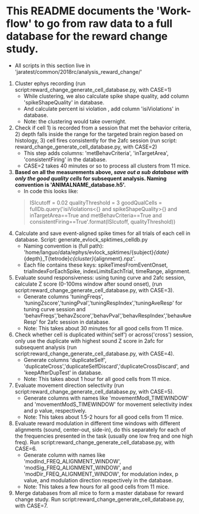 # This README documents the 'Work-flow' to go from raw data to a full database for the reward change study.

* All scripts in this section live in 'jaratest/common/2018rc/analysis_reward_change/'

1. Cluster ephys recording (run script:reward_change_generate_cell_database.py, with CASE=1) 
	* While clustering, we also calculate spike shape quality, add column 'spikeShapeQuality' in database.
	* And calculate percent isi violation , add column 'isiViolations' in database.
	* Note: the clustering would take overnight.
2. Check if cell 1) is recorded from a session that met the behavior criteria, 2) depth falls inside the range for the targeted brain region based on histology, 3) cell fires consistently for the 2afc session (run script: reward_change_generate_cell_database.py, with CASE=2)
	* This step adds columns: 'metBehavCriteria', 'inTargetArea', 'consistentFiring' in the database.
	* CASE=2 takes 40 minutes or so to process all clusters from 11 mice. 
3. **Based on all the measurements above, *save out a sub database with only the good quality cells* for subsequent analysis. Naming convention is 'ANIMALNAME_database.h5'.**	
	* In code this looks like: 
	> ISIcutoff = 0.02
	> qualityThreshold = 3
	> goodQualCells = fullDb.query('isiViolations<{} and spikeShapeQuality>{} and inTargetArea==True and metBehavCriteria==True and consistentFiring==True'.format(ISIcutoff, qualityThreshold))
4. Calculate and save event-aligned spike times for all trials of each cell in database. Script: generate_evlock_spktimes_celldb.py
	* Naming convention is (full path): 'home/languo/data/ephys/evlock_spktimes/{subject}_{date}_{depth}_T{tetrode}_c{cluster}_{alignment}.npz'. 
	* Each file contains these keys: spikeTimesFromEventOnset, trialIndexForEachSpike, indexLimitsEachTrial, timeRange, alignment.
5. Evaluate sound responsiveness: using tuning curve and 2afc session, calculate Z score (0-100ms window after sound onset), (run script:reward_change_generate_cell_database.py, with CASE=3).
 	* Generate columns 'tuningFreqs', 'tuningZscore','tuningPval','tuningRespIndex','tuningAveResp' for tuning curve session and 'behavFreqs','behavZscore','behavPval','behavRespIndex','behavAveResp' for 2afc session in database. 
 	* Note: This takes about 30 minutes for all good cells from 11 mice.
6. Check whether cell is duplicated within('self') or across('cross') session, only use the duplicate with highest sound Z score in 2afc for subsequent analysis (run script:reward_change_generate_cell_database.py, with CASE=4). 
	* Generate columns 'duplicateSelf', 'duplicateCross','duplicateSelfDiscard','duplicateCrossDiscard', and 'keepAfterDupTest' in database. 
	* Note: This takes about 1 hour for all good cells from 11 mice.
7. Evaluate movement direction selectivity (run script:reward_change_generate_cell_database.py, with CASE=5). 
	* Generate columns with names like 'movementModI_TIMEWINDOW' and 'movementModS_TIMEWINDOW' for movement selectivity index and p value, respectively.  
	* Note: This takes about 1.5-2 hours for all good cells from 11 mice.
8. Evaluate reward modulation in different time windows with different alignments (sound, center-out, side-in), do this separately for each of the frequencies presented in the task (usually one low freq and one high freq). Run script:reward_change_generate_cell_database.py, with CASE=6.
	* Generate column with names like 'modInd_FREQ_ALIGNMENT_WINDOW', 'modSig_FREQ_ALIGNMENT_WINDOW', and 'modDir_FREQ_ALIGNMENT_WINDOW', for modulation index, p value, and modulation direction respectively in the database.
	* Note: This takes a few hours for all good cells from 11 mice.
9. Merge databases from all mice to form a master database for reward change study. Run script:reward_change_generate_cell_database.py, with CASE=7.